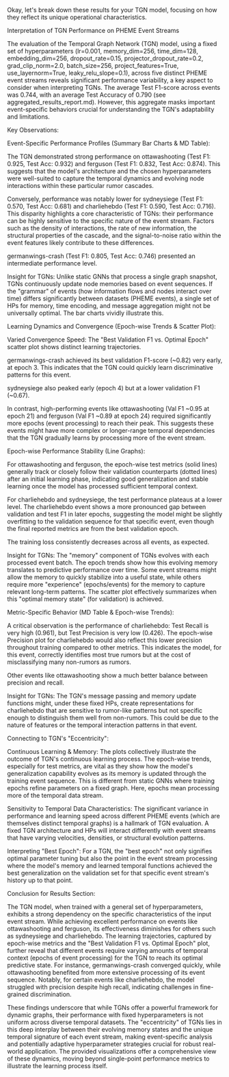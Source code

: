 Okay, let's break down these results for your TGN model, focusing on how they reflect its unique operational characteristics.

Interpretation of TGN Performance on PHEME Event Streams

The evaluation of the Temporal Graph Network (TGN) model, using a fixed set of hyperparameters (lr=0.001, memory_dim=256, time_dim=128, embedding_dim=256, dropout_rate=0.15, projector_dropout_rate=0.2, grad_clip_norm=2.0, batch_size=256, project_features=True, use_layernorm=True, leaky_relu_slope=0.1), across five distinct PHEME event streams reveals significant performance variability, a key aspect to consider when interpreting TGNs. The average Test F1-score across events was 0.744, with an average Test Accuracy of 0.790 (see aggregated_results_report.md). However, this aggregate masks important event-specific behaviors crucial for understanding the TGN's adaptability and limitations.

Key Observations:

Event-Specific Performance Profiles (Summary Bar Charts & MD Table):

The TGN demonstrated strong performance on ottawashooting (Test F1: 0.925, Test Acc: 0.932) and ferguson (Test F1: 0.832, Test Acc: 0.874). This suggests that the model's architecture and the chosen hyperparameters were well-suited to capture the temporal dynamics and evolving node interactions within these particular rumor cascades.

Conversely, performance was notably lower for sydneysiege (Test F1: 0.570, Test Acc: 0.681) and charliehebdo (Test F1: 0.590, Test Acc: 0.716). This disparity highlights a core characteristic of TGNs: their performance can be highly sensitive to the specific nature of the event stream. Factors such as the density of interactions, the rate of new information, the structural properties of the cascade, and the signal-to-noise ratio within the event features likely contribute to these differences.

germanwings-crash (Test F1: 0.805, Test Acc: 0.746) presented an intermediate performance level.

Insight for TGNs: Unlike static GNNs that process a single graph snapshot, TGNs continuously update node memories based on event sequences. If the "grammar" of events (how information flows and nodes interact over time) differs significantly between datasets (PHEME events), a single set of HPs for memory, time encoding, and message aggregation might not be universally optimal. The bar charts vividly illustrate this.

Learning Dynamics and Convergence (Epoch-wise Trends & Scatter Plot):

Varied Convergence Speed: The "Best Validation F1 vs. Optimal Epoch" scatter plot shows distinct learning trajectories.

germanwings-crash achieved its best validation F1-score (~0.82) very early, at epoch 3. This indicates that the TGN could quickly learn discriminative patterns for this event.

sydneysiege also peaked early (epoch 4) but at a lower validation F1 (~0.67).

In contrast, high-performing events like ottawashooting (Val F1 ~0.95 at epoch 21) and ferguson (Val F1 ~0.89 at epoch 24) required significantly more epochs (event processing) to reach their peak. This suggests these events might have more complex or longer-range temporal dependencies that the TGN gradually learns by processing more of the event stream.

Epoch-wise Performance Stability (Line Graphs):

For ottawashooting and ferguson, the epoch-wise test metrics (solid lines) generally track or closely follow their validation counterparts (dotted lines) after an initial learning phase, indicating good generalization and stable learning once the model has processed sufficient temporal context.

For charliehebdo and sydneysiege, the test performance plateaus at a lower level. The charliehebdo event shows a more pronounced gap between validation and test F1 in later epochs, suggesting the model might be slightly overfitting to the validation sequence for that specific event, even though the final reported metrics are from the best validation epoch.

The training loss consistently decreases across all events, as expected.

Insight for TGNs: The "memory" component of TGNs evolves with each processed event batch. The epoch trends show how this evolving memory translates to predictive performance over time. Some event streams might allow the memory to quickly stabilize into a useful state, while others require more "experience" (epochs/events) for the memory to capture relevant long-term patterns. The scatter plot effectively summarizes when this "optimal memory state" (for validation) is achieved.

Metric-Specific Behavior (MD Table & Epoch-wise Trends):

A critical observation is the performance of charliehebdo: Test Recall is very high (0.961), but Test Precision is very low (0.426). The epoch-wise Precision plot for charliehebdo would also reflect this lower precision throughout training compared to other metrics. This indicates the model, for this event, correctly identifies most true rumors but at the cost of misclassifying many non-rumors as rumors.

Other events like ottawashooting show a much better balance between precision and recall.

Insight for TGNs: The TGN's message passing and memory update functions might, under these fixed HPs, create representations for charliehebdo that are sensitive to rumor-like patterns but not specific enough to distinguish them well from non-rumors. This could be due to the nature of features or the temporal interaction patterns in that event.

Connecting to TGN's "Eccentricity":

Continuous Learning & Memory: The plots collectively illustrate the outcome of TGN's continuous learning process. The epoch-wise trends, especially for test metrics, are vital as they show how the model's generalization capability evolves as its memory is updated through the training event sequence. This is different from static GNNs where training epochs refine parameters on a fixed graph. Here, epochs mean processing more of the temporal data stream.

Sensitivity to Temporal Data Characteristics: The significant variance in performance and learning speed across different PHEME events (which are themselves distinct temporal graphs) is a hallmark of TGN evaluation. A fixed TGN architecture and HPs will interact differently with event streams that have varying velocities, densities, or structural evolution patterns.

Interpreting "Best Epoch": For a TGN, the "best epoch" not only signifies optimal parameter tuning but also the point in the event stream processing where the model's memory and learned temporal functions achieved the best generalization on the validation set for that specific event stream's history up to that point.

Conclusion for Results Section:

The TGN model, when trained with a general set of hyperparameters, exhibits a strong dependency on the specific characteristics of the input event stream. While achieving excellent performance on events like ottawashooting and ferguson, its effectiveness diminishes for others such as sydneysiege and charliehebdo. The learning trajectories, captured by epoch-wise metrics and the "Best Validation F1 vs. Optimal Epoch" plot, further reveal that different events require varying amounts of temporal context (epochs of event processing) for the TGN to reach its optimal predictive state. For instance, germanwings-crash converged quickly, while ottawashooting benefited from more extensive processing of its event sequence. Notably, for certain events like charliehebdo, the model struggled with precision despite high recall, indicating challenges in fine-grained discrimination.

These findings underscore that while TGNs offer a powerful framework for dynamic graphs, their performance with fixed hyperparameters is not uniform across diverse temporal datasets. The "eccentricity" of TGNs lies in this deep interplay between their evolving memory states and the unique temporal signature of each event stream, making event-specific analysis and potentially adaptive hyperparameter strategies crucial for robust real-world application. The provided visualizations offer a comprehensive view of these dynamics, moving beyond single-point performance metrics to illustrate the learning process itself.